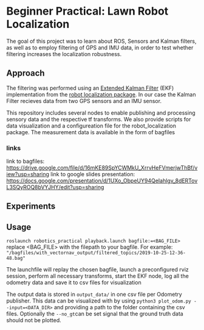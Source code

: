 # Beginner Practical: Lawn Robot Localization
The goal of this project was to learn about ROS, Sensors and Kalman filters, as well as to employ filtering of GPS and IMU data, in order to test whether filtering increases the localization robustness.

## Approach
The filtering was performed using an [Extended Kalman Filter](https://www.spiedigitallibrary.org/conference-proceedings-of-spie/3068/1/New-extension-of-the-Kalman-filter-to-nonlinear-systems/10.1117/12.280797.short?SSO=1) (EKF) implementation from the [robot localization package](http://docs.ros.org/en/noetic/api/robot_localization/html/index.html). In our case the Kalman Filter recieves data from two GPS sensors and an IMU sensor.

This repository includes several nodes to enable publishing and processing sensory data and the respective tf transforms. We also provide scripts for data visualization and a configureation file for the robot_localization package.
The measurement data is available in the form of bagfiles


### links
link to bagfiles: https://drive.google.com/file/d/16mKE89SpYCWMkU_XrrvHeFVmerjwThBf/view?usp=sharing
link to google slides presentation: https://docs.google.com/presentation/d/1UXo_ObpeUY94QeIahlgv_8dERTovL3SQyROQ8bVYJHY/edit?usp=sharing

## Experiments

## Usage

``roslaunch robotics_practical playback.launch bagfile:=<BAG_FILE>``
replace <BAG_FILE> with the filepath to your bagfile. For example: ``"/bagfiles/with_vectornav_output/filtered_topics/2019-10-25-12-36-48.bag"``

The launchfile will replay the chosen bagfile, launch a preconfigured rviz session, perform all necessary transforms, start the EKF node, log all the odometry data and save it to csv files for visualization

The output data is stored in ``output_data/`` in one csv file per Odometry publisher. This data can be visualized with by using ``python3 plot_odom.py --input=<DATA_DIR>`` and providing a path to the folder containing the csv files. Optionally the ``--no_gt``can be set signal that the ground truth data should not be plotted.
